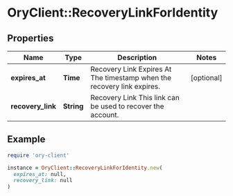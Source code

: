 # OryClient::RecoveryLinkForIdentity

## Properties

| Name | Type | Description | Notes |
| ---- | ---- | ----------- | ----- |
| **expires_at** | **Time** | Recovery Link Expires At  The timestamp when the recovery link expires. | [optional] |
| **recovery_link** | **String** | Recovery Link  This link can be used to recover the account. |  |

## Example

```ruby
require 'ory-client'

instance = OryClient::RecoveryLinkForIdentity.new(
  expires_at: null,
  recovery_link: null
)
```


